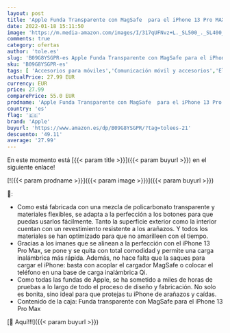 ```yaml
---
layout: post
title: 'Apple Funda Transparente con MagSafe  para el iPhone 13 Pro MAX '
date: 2022-01-18 15:11:50
image: 'https://m.media-amazon.com/images/I/317qUFNvz+L._SL500_._SL400_.jpg'
comments: true
category: ofertas
author: 'tole.es'
slug: 'B09G8YSGPR-es Apple Funda Transparente con MagSafe para el iPhone 13 Pro...'
sku: 'B09G8YSGPR-es'
tags: [ 'Accesorios para móviles','Comunicación móvil y accesorios','Electrónica','Fundas y carcasas para teléfonos móviles','apple','iphone', ]
actualPrice: 27.99 EUR
currency: EUR
price: 27.99
comparePrice: 55.0 EUR
prodname: 'Apple Funda Transparente con MagSafe  para el iPhone 13 Pro MAX '
country: 'es'
flag: '🇪🇸'
brand: 'Apple'
buyurl: 'https://www.amazon.es/dp/B09G8YSGPR/?tag=tolees-21'
descuento: '49.11'
average: '27.99'
---
```


En este momento está [{{< param title >}}]({{< param buyurl >}}) en el siguiente enlace!

[![{{< param prodname >}}]({{< param image >}})]({{< param buyurl >}})

🔎:

- Como está fabricada con una mezcla de policarbonato transparente y materiales flexibles, se adapta a la perfección a los botones para que puedas usarlos fácilmente. Tanto la superficie exterior como la interior cuentan con un revestimiento resistente a los arañazos. Y todos los materiales se han optimizado para que no amarilleen con el tiempo.
- Gracias a los imanes que se alinean a la perfección con el iPhone 13 Pro Max, se pone y se quita con total comodidad y permite una carga inalámbrica más rápida. Además, no hace falta que la saques para cargar el iPhone: basta con acoplar el cargador MagSafe o colocar el teléfono en una base de carga inalámbrica Qi.
- Como todas las fundas de Apple, se ha sometido a miles de horas de pruebas a lo largo de todo el proceso de diseño y fabricación. No solo es bonita, sino ideal para que protejas tu iPhone de arañazos y caídas.
- Contenido de la caja: Funda transparente con MagSafe para el iPhone 13 Pro Max

[🛒 Aquí!!!]({{< param buyurl >}})
